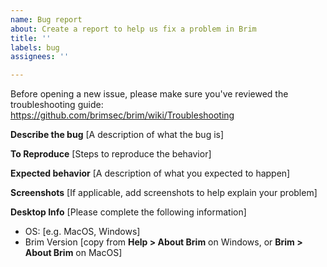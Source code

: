 ```yaml
---
name: Bug report
about: Create a report to help us fix a problem in Brim
title: ''
labels: bug
assignees: ''

---
```


Before opening a new issue, please make sure you've reviewed the troubleshooting guide:
https://github.com/brimsec/brim/wiki/Troubleshooting

**Describe the bug**
[A description of what the bug is]

**To Reproduce**
[Steps to reproduce the behavior]

**Expected behavior**
[A description of what you expected to happen]

**Screenshots**
[If applicable, add screenshots to help explain your problem]

**Desktop Info**
[Please complete the following information]
 - OS: [e.g. MacOS, Windows]
 - Brim Version [copy from **Help > About Brim** on Windows, or **Brim > About Brim** on MacOS]

